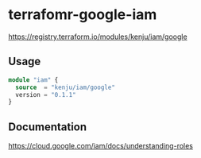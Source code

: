# terrafomr-google-iam

https://registry.terraform.io/modules/kenju/iam/google

## Usage

```terraform
module "iam" {
  source  = "kenju/iam/google"
  version = "0.1.1"
}
```

## Documentation

https://cloud.google.com/iam/docs/understanding-roles

